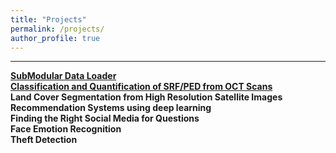 ```yaml
---
title: "Projects"
permalink: /projects/
author_profile: true
---
```

<hr>

<b>[SubModular Data Loader](https://VamshiTeja.github.io/projects/SMDL) </br> 
<b>[Classification and Quantification of SRF/PED from OCT Scans](https://VamshiTeja.github.io/projects/OCT)
<br>Land Cover Segmentation from High Resolution Satellite Images
<br>Recommendation Systems using deep learning
<br>Finding the Right Social Media for Questions
<br>Face Emotion Recognition
<br>Theft Detection
